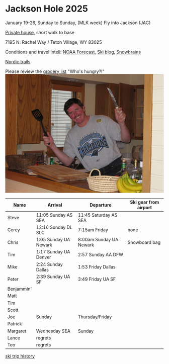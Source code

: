 # Jackson Hole 2025

January 19-26, Sunday to Sunday, (MLK week)
Fly into Jackson (JAC)

[Private house](https://www.vrbo.com/2111111), short walk to base

7195 N. Rachel Way /
Teton Village, WY 83025

Conditions and travel intell:
[NOAA Forecast](https://forecast.weather.gov/MapClick.php?lat=43.704&lon=-110.4884),
[Ski blog](https://www.ski.com/blog/),
[Snowbrains](https://snowbrains.com/)

[Nordic trails](https://jhnordic.com/)

Please review the [grocery list](https://docs.google.com/document/d/1i4ODs6pL9yMEJcBhlv133xWCDkWIRFX0/edit)
"Who's hungry?!"
![Chef Mike!](0903ski_JacksonHole_Mike.jpg)

Name | Arrival | Departure | Ski gear from airport |
---|---|----|----|
Steve | 11:05 Sunday AS SEA | 11:45 Saturday AS SEA | |
Corey | 12:16 Sunday DL SLC | 7:15am Friday | none |
Chris | 1:05 Sunday UA Newark | 8:00am Sunday UA Newark | Snowboard bag |
Tim | 1:17 Sunday UA Denver | 2:57 Sunday AA DFW | |
Mike | 2:24 Sunday Dallas | 1:53 Friday Dallas | |
Peter | 2:39 Sunday UA SF | 3:49 Friday UA SF | |
Benjammin' |  |  | |
Matt |  |  | |
Tim |  |  | |
Scott |  |  | |
Joe | Sunday | Thursday/Friday | |
Patrick |  |  | |
Margaret | Wednesday SEA | Sunday | |
Lance | regrets |  | |
Teo | regrets |  | |

[ski trip history](ski-trip-history)
